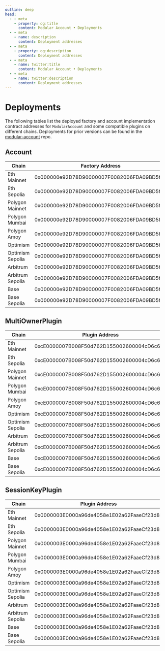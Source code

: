 ```yaml
---
outline: deep
head:
  - - meta
    - property: og:title
      content: Modular Account • Deployments
  - - meta
    - name: description
      content: Deployment addresses
  - - meta
    - property: og:description
      content: Deployment addresses
  - - meta
    - name: twitter:title
      content: Modular Account • Deployments
  - - meta
    - name: twitter:description
      content: Deployment addresses
---
```


# Deployments

The following tables list the deployed factory and account implementation contract addresses for `ModularAccount` and some compatible plugins on different chains. Deployments for prior versions can be found in the [modular-account](https://github.com/alchemyplatform/modular-account/tree/develop/deployments) repo.

## Account

| Chain            | Factory Address                            | Account Implementation                     |
| ---------------- | ------------------------------------------ | ------------------------------------------ |
| Eth Mainnet      | 0x000000e92D78D90000007F0082006FDA09BD5f11 | 0x0046000000000151008789797b54fdb500E2a61e |
| Eth Sepolia      | 0x000000e92D78D90000007F0082006FDA09BD5f11 | 0x0046000000000151008789797b54fdb500E2a61e |
| Polygon Mainnet  | 0x000000e92D78D90000007F0082006FDA09BD5f11 | 0x0046000000000151008789797b54fdb500E2a61e |
| Polygon Mumbai   | 0x000000e92D78D90000007F0082006FDA09BD5f11 | 0x0046000000000151008789797b54fdb500E2a61e |
| Polygon Amoy     | 0x000000e92D78D90000007F0082006FDA09BD5f11 | 0x0046000000000151008789797b54fdb500E2a61e |
| Optimism         | 0x000000e92D78D90000007F0082006FDA09BD5f11 | 0x0046000000000151008789797b54fdb500E2a61e |
| Optimism Sepolia | 0x000000e92D78D90000007F0082006FDA09BD5f11 | 0x0046000000000151008789797b54fdb500E2a61e |
| Arbitrum         | 0x000000e92D78D90000007F0082006FDA09BD5f11 | 0x0046000000000151008789797b54fdb500E2a61e |
| Arbitrum Sepolia | 0x000000e92D78D90000007F0082006FDA09BD5f11 | 0x0046000000000151008789797b54fdb500E2a61e |
| Base             | 0x000000e92D78D90000007F0082006FDA09BD5f11 | 0x0046000000000151008789797b54fdb500E2a61e |
| Base Sepolia     | 0x000000e92D78D90000007F0082006FDA09BD5f11 | 0x0046000000000151008789797b54fdb500E2a61e |

## MultiOwnerPlugin

| Chain            | Plugin Address                             |
| ---------------- | ------------------------------------------ |
| Eth Mainnet      | 0xcE0000007B008F50d762D155002600004cD6c647 |
| Eth Sepolia      | 0xcE0000007B008F50d762D155002600004cD6c647 |
| Polygon Mainnet  | 0xcE0000007B008F50d762D155002600004cD6c647 |
| Polygon Mumbai   | 0xcE0000007B008F50d762D155002600004cD6c647 |
| Polygon Amoy     | 0xcE0000007B008F50d762D155002600004cD6c647 |
| Optimism         | 0xcE0000007B008F50d762D155002600004cD6c647 |
| Optimism Sepolia | 0xcE0000007B008F50d762D155002600004cD6c647 |
| Arbitrum         | 0xcE0000007B008F50d762D155002600004cD6c647 |
| Arbitrum Sepolia | 0xcE0000007B008F50d762D155002600004cD6c647 |
| Base             | 0xcE0000007B008F50d762D155002600004cD6c647 |
| Base Sepolia     | 0xcE0000007B008F50d762D155002600004cD6c647 |

## SessionKeyPlugin

| Chain            | Plugin Address                             |
| ---------------- | ------------------------------------------ |
| Eth Mainnet      | 0x0000003E0000a96de4058e1E02a62FaaeCf23d8d |
| Eth Sepolia      | 0x0000003E0000a96de4058e1E02a62FaaeCf23d8d |
| Polygon Mainnet  | 0x0000003E0000a96de4058e1E02a62FaaeCf23d8d |
| Polygon Mumbai   | 0x0000003E0000a96de4058e1E02a62FaaeCf23d8d |
| Polygon Amoy     | 0x0000003E0000a96de4058e1E02a62FaaeCf23d8d |
| Optimism         | 0x0000003E0000a96de4058e1E02a62FaaeCf23d8d |
| Optimism Sepolia | 0x0000003E0000a96de4058e1E02a62FaaeCf23d8d |
| Arbitrum         | 0x0000003E0000a96de4058e1E02a62FaaeCf23d8d |
| Arbitrum Sepolia | 0x0000003E0000a96de4058e1E02a62FaaeCf23d8d |
| Base             | 0x0000003E0000a96de4058e1E02a62FaaeCf23d8d |
| Base Sepolia     | 0x0000003E0000a96de4058e1E02a62FaaeCf23d8d |
